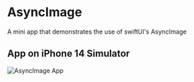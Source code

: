 # AsyncImage
A mini app that demonstrates the use of swiftUI's AsyncImage

## App on iPhone 14 Simulator

![AsyncImage App]([https://i.imgur.com/G464XVw.gif](https://i.postimg.cc/mkpkJM69/ezgif-com-gif-maker.gif))
